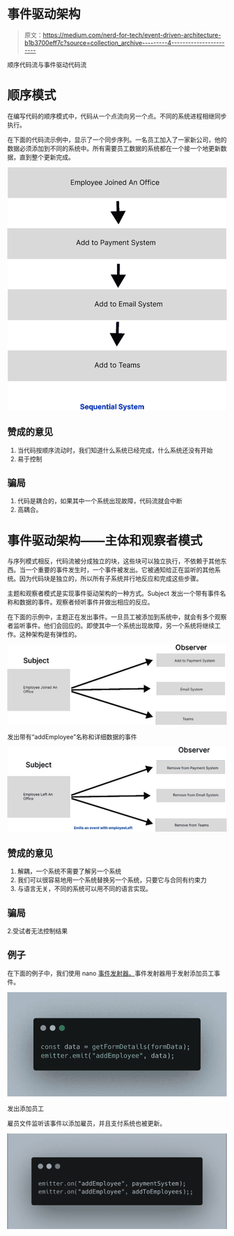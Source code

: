 # 事件驱动架构

> 原文：<https://medium.com/nerd-for-tech/event-driven-architecture-b1b3700eff7c?source=collection_archive---------4----------------------->

顺序代码流与事件驱动代码流

# 顺序模式

在编写代码的顺序模式中，代码从一个点流向另一个点。不同的系统进程相继同步执行。

在下面的代码流示例中，显示了一个同步序列。一名员工加入了一家新公司，他的数据必须添加到不同的系统中。所有需要员工数据的系统都在一个接一个地更新数据，直到整个更新完成。

![](img/8dca437bb76adb0d00e893bdb59092b0.png)

## 赞成的意见

1.  当代码按顺序流动时，我们知道什么系统已经完成，什么系统还没有开始
2.  易于控制

## 骗局

1.  代码是耦合的，如果其中一个系统出现故障，代码流就会中断
2.  高耦合。

# 事件驱动架构——主体和观察者模式

与序列模式相反，代码流被分成独立的块，这些块可以独立执行，不依赖于其他东西。当一个重要的事件发生时，一个事件被发出。它被通知给正在监听的其他系统。因为代码块是独立的，所以所有子系统并行地反应和完成这些步骤。

主题和观察者模式是实现事件驱动架构的一种方式。Subject 发出一个带有事件名称和数据的事件。观察者倾听事件并做出相应的反应。

在下面的示例中，主题正在发出事件。一旦员工被添加到系统中，就会有多个观察者监听事件。他们会回应的。即使其中一个系统出现故障，另一个系统将继续工作。这种架构是有弹性的。

![](img/965f78d1edf3594ce57737988f01d09b.png)

发出带有“addEmployee”名称和详细数据的事件

![](img/20d22d52a842664b50e1416b3b6eb539.png)

## 赞成的意见

1.  解耦，一个系统不需要了解另一个系统
2.  我们可以很容易地用一个系统替换另一个系统，只要它与合同有约束力
3.  与语言无关，不同的系统可以用不同的语言实现。

## 骗局

2.受试者无法控制结果

## 例子

在下面的例子中，我们使用 nano [事件发射器。](https://github.com/ai/nanoevents)事件发射器用于发射添加员工事件。

![](img/5e27900e8d5ea3c62c4cb121f7e745e1.png)

发出添加员工

雇员文件监听该事件以添加雇员，并且支付系统也被更新。

![](img/e2e3904ce02bdf3835997a301ef1a93d.png)